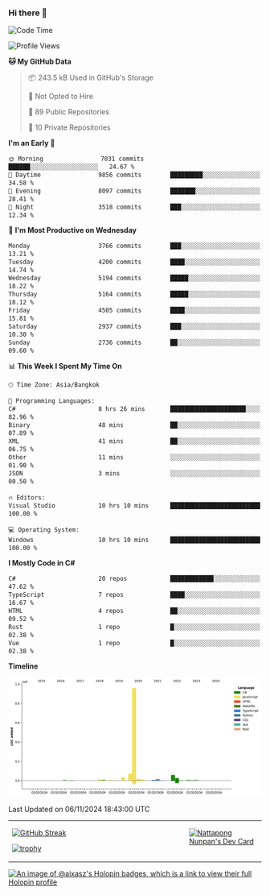 ### Hi there 👋

<!--START_SECTION:waka-->
![Code Time](http://img.shields.io/badge/Code%20Time-1%2C979%20hrs%205%20mins-blue)

![Profile Views](http://img.shields.io/badge/Profile%20Views-0-blue)

**🐱 My GitHub Data** 

> 📦 243.5 kB Used in GitHub's Storage 
 > 
> 🚫 Not Opted to Hire
 > 
> 📜 89 Public Repositories 
 > 
> 🔑 10 Private Repositories 
 > 
**I'm an Early 🐤** 

```text
🌞 Morning                7031 commits        ██████░░░░░░░░░░░░░░░░░░░   24.67 % 
🌆 Daytime                9856 commits        █████████░░░░░░░░░░░░░░░░   34.58 % 
🌃 Evening                8097 commits        ███████░░░░░░░░░░░░░░░░░░   28.41 % 
🌙 Night                  3518 commits        ███░░░░░░░░░░░░░░░░░░░░░░   12.34 % 
```
📅 **I'm Most Productive on Wednesday** 

```text
Monday                   3766 commits        ███░░░░░░░░░░░░░░░░░░░░░░   13.21 % 
Tuesday                  4200 commits        ████░░░░░░░░░░░░░░░░░░░░░   14.74 % 
Wednesday                5194 commits        █████░░░░░░░░░░░░░░░░░░░░   18.22 % 
Thursday                 5164 commits        █████░░░░░░░░░░░░░░░░░░░░   18.12 % 
Friday                   4505 commits        ████░░░░░░░░░░░░░░░░░░░░░   15.81 % 
Saturday                 2937 commits        ███░░░░░░░░░░░░░░░░░░░░░░   10.30 % 
Sunday                   2736 commits        ██░░░░░░░░░░░░░░░░░░░░░░░   09.60 % 
```


📊 **This Week I Spent My Time On** 

```text
🕑︎ Time Zone: Asia/Bangkok

💬 Programming Languages: 
C#                       8 hrs 26 mins       █████████████████████░░░░   82.96 % 
Binary                   48 mins             ██░░░░░░░░░░░░░░░░░░░░░░░   07.89 % 
XML                      41 mins             ██░░░░░░░░░░░░░░░░░░░░░░░   06.75 % 
Other                    11 mins             ░░░░░░░░░░░░░░░░░░░░░░░░░   01.90 % 
JSON                     3 mins              ░░░░░░░░░░░░░░░░░░░░░░░░░   00.50 % 

🔥 Editors: 
Visual Studio            10 hrs 10 mins      █████████████████████████   100.00 % 

💻 Operating System: 
Windows                  10 hrs 10 mins      █████████████████████████   100.00 % 
```

**I Mostly Code in C#** 

```text
C#                       20 repos            ████████████░░░░░░░░░░░░░   47.62 % 
TypeScript               7 repos             ████░░░░░░░░░░░░░░░░░░░░░   16.67 % 
HTML                     4 repos             ██░░░░░░░░░░░░░░░░░░░░░░░   09.52 % 
Rust                     1 repo              █░░░░░░░░░░░░░░░░░░░░░░░░   02.38 % 
Vue                      1 repo              █░░░░░░░░░░░░░░░░░░░░░░░░   02.38 % 
```



**Timeline**

![Lines of Code chart](https://raw.githubusercontent.com/aixasz/aixasz/main/assets/bar_graph.png)


 Last Updated on 06/11/2024 18:43:00 UTC
<!--END_SECTION:waka-->

<table>
<tr>
<td width="70%" valign="top">
 
 [![GitHub Streak](http://github-readme-streak-stats.herokuapp.com?user=aixasz&theme=github-dark&hide_border=true&date_format=%5BY%20%5DM%20j)](https://git.io/streak-stats)

 [![trophy](https://github-profile-trophy.vercel.app/?username=aixasz&theme=onedark)](https://github.com/ryo-ma/github-profile-trophy)
 </td>
<td width="30%" valign="top">
 
<a href="https://app.daily.dev/aixasz"><img src="https://api.daily.dev/devcards/403207936e6547c9a85ea449e9f3abe8.png?r=re8" alt="Nattapong Nunpan's Dev Card"/></a>

 </td>
</tr>
</table>

[![An image of @aixasz's Holopin badges, which is a link to view their full Holopin profile](https://holopin.me/aixasz)](https://holopin.io/@aixasz)
 
